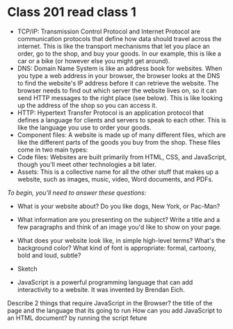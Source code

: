 # Class 201 read class 1

* TCP/IP: Transmission Control Protocol and Internet Protocol are communication protocols that define how data should travel across the internet. This is like the transport mechanisms that let you place an order, go to the shop, and buy your goods. In our example, this is like a car or a bike (or however else you might get around).
* DNS: Domain Name System is like an address book for websites. When you type a web address in your browser, the browser looks at the DNS to find the website's IP address before it can retrieve the website. The browser needs to find out which server the website lives on, so it can send HTTP messages to the right place (see below). This is like looking up the address of the shop so you can access it.
* HTTP: Hypertext Transfer Protocol is an application protocol that defines a language for clients and servers to speak to each other. This is like the language you use to order your goods.
* Component files: A website is made up of many different files, which are like the different parts of the goods you buy from the shop. These files come in two main types:
* Code files: Websites are built primarily from HTML, CSS, and JavaScript, though you'll meet other technologies a bit later.
* Assets: This is a collective name for all the other stuff that makes up a website, such as images, music, video, Word documents, and PDFs.

*To begin, you'll need to answer these questions:*

- What is your website about? Do you like dogs, New York, or Pac-Man?
- What information are you presenting on the subject? Write a title and a few paragraphs and think of an image you'd like to show on your page.
- What does your website look like, in simple high-level terms? What's the background color? What kind of font is appropriate: formal, cartoony, bold and loud, subtle?

- Sketch
- JavaScript is a powerful programming language that can add interactivity to a website. It was invented by Brendan Eich.


Describe 2 things that require JavaScript in the Browser?
the title of the page and the language that its going to run
How can you add JavaScript to an HTML document?
by running the script feture
